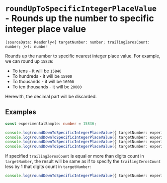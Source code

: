 # `roundUpToSpecificIntegerPlaceValue` - Rounds up the number to specific integer place value

```
(sourceData: Readonly<{ targetNumber: number; trailingZerosCount: number; }>): number
```

Rounds up the number to specific nearest integer place value.
For example, we can round up `15836`:

* To tens - it will be `15840`
* To hundreds - it will be `15900`
* To thousands - it will be `16000`
* To ten thousands - it will be `20000`

Herewith, the decimal part will be discarded.


## Examples

```typescript
const experimentalSample: number = 15836;

console.log(roundDownToSpecificIntegerPlaceValue({ targetNumber: experimentalSample, trailingZerosCount: 1 })); // -> 15840
console.log(roundDownToSpecificIntegerPlaceValue({ targetNumber: experimentalSample, trailingZerosCount: 2 })); // -> 15900
console.log(roundDownToSpecificIntegerPlaceValue({ targetNumber: experimentalSample, trailingZerosCount: 3 })); // -> 16000
console.log(roundDownToSpecificIntegerPlaceValue({ targetNumber: experimentalSample, trailingZerosCount: 4 })); // -> 20000
```

If specified `trailingZerosCount` is equal or more than digits count in `targetNumber`, the result will be same as if
  to specify the `trailingZerosCount` less by 1 that digits count in `targetNumber`:

```typescript
console.log(roundDownToSpecificIntegerPlaceValue({ targetNumber: experimentalSample, trailingZerosCount: 5 })); // -> 20000
```

